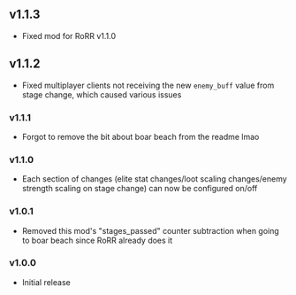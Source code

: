 ## v1.1.3

- Fixed mod for RoRR v1.1.0

## v1.1.2

- Fixed multiplayer clients not receiving the new `enemy_buff` value from stage change, which caused various issues

### v1.1.1

- Forgot to remove the bit about boar beach from the readme lmao

### v1.1.0

- Each section of changes (elite stat changes/loot scaling changes/enemy strength scaling on stage change) can now be configured on/off

### v1.0.1

- Removed this mod's "stages_passed" counter subtraction when going to boar beach since RoRR already does it

### v1.0.0

- Initial release